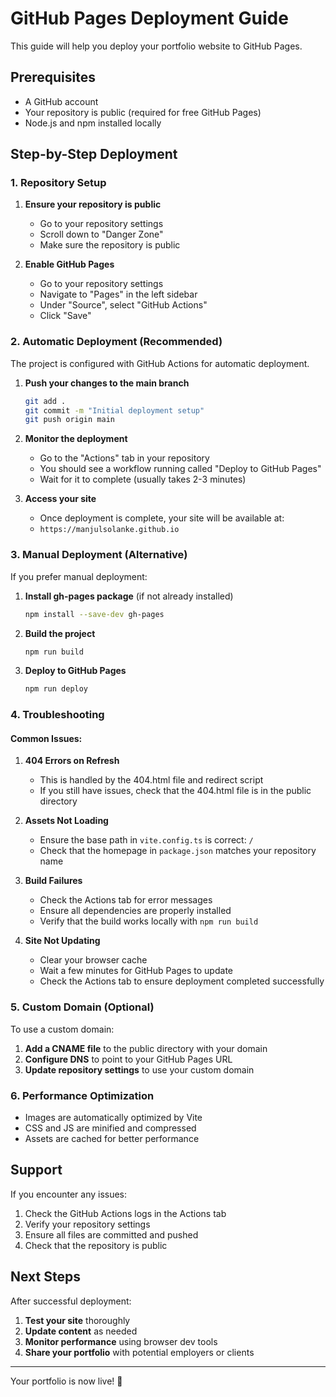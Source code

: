 # GitHub Pages Deployment Guide

This guide will help you deploy your portfolio website to GitHub Pages.

## Prerequisites

- A GitHub account
- Your repository is public (required for free GitHub Pages)
- Node.js and npm installed locally

## Step-by-Step Deployment

### 1. Repository Setup

1. **Ensure your repository is public**
   - Go to your repository settings
   - Scroll down to "Danger Zone"
   - Make sure the repository is public

2. **Enable GitHub Pages**
   - Go to your repository settings
   - Navigate to "Pages" in the left sidebar
   - Under "Source", select "GitHub Actions"
   - Click "Save"

### 2. Automatic Deployment (Recommended)

The project is configured with GitHub Actions for automatic deployment.

1. **Push your changes to the main branch**
   ```bash
   git add .
   git commit -m "Initial deployment setup"
   git push origin main
   ```

2. **Monitor the deployment**
   - Go to the "Actions" tab in your repository
   - You should see a workflow running called "Deploy to GitHub Pages"
   - Wait for it to complete (usually takes 2-3 minutes)

3. **Access your site**
   - Once deployment is complete, your site will be available at:
   - `https://manjulsolanke.github.io`

### 3. Manual Deployment (Alternative)

If you prefer manual deployment:

1. **Install gh-pages package** (if not already installed)
   ```bash
   npm install --save-dev gh-pages
   ```

2. **Build the project**
   ```bash
   npm run build
   ```

3. **Deploy to GitHub Pages**
   ```bash
   npm run deploy
   ```

### 4. Troubleshooting

#### Common Issues:

1. **404 Errors on Refresh**
   - This is handled by the 404.html file and redirect script
   - If you still have issues, check that the 404.html file is in the public directory

2. **Assets Not Loading**
   - Ensure the base path in `vite.config.ts` is correct: `/`
   - Check that the homepage in `package.json` matches your repository name

3. **Build Failures**
   - Check the Actions tab for error messages
   - Ensure all dependencies are properly installed
   - Verify that the build works locally with `npm run build`

4. **Site Not Updating**
   - Clear your browser cache
   - Wait a few minutes for GitHub Pages to update
   - Check the Actions tab to ensure deployment completed successfully

### 5. Custom Domain (Optional)

To use a custom domain:

1. **Add a CNAME file** to the public directory with your domain
2. **Configure DNS** to point to your GitHub Pages URL
3. **Update repository settings** to use your custom domain

### 6. Performance Optimization

- Images are automatically optimized by Vite
- CSS and JS are minified and compressed
- Assets are cached for better performance

## Support

If you encounter any issues:

1. Check the GitHub Actions logs in the Actions tab
2. Verify your repository settings
3. Ensure all files are committed and pushed
4. Check that the repository is public

## Next Steps

After successful deployment:

1. **Test your site** thoroughly
2. **Update content** as needed
3. **Monitor performance** using browser dev tools
4. **Share your portfolio** with potential employers or clients

---

Your portfolio is now live! 🎉
